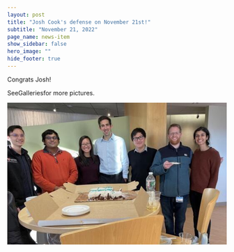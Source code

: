 ```yaml
---
layout: post
title: "Josh Cook's defense on November 21st!"
subtitle: "November 21, 2022"
page_name: news-item
show_sidebar: false
hero_image: ""
hide_footer: true
---
```


Congrats Josh!

SeeGalleriesfor more pictures.

![Image](/img/news-images/img_2507_large_01.jpeg)

